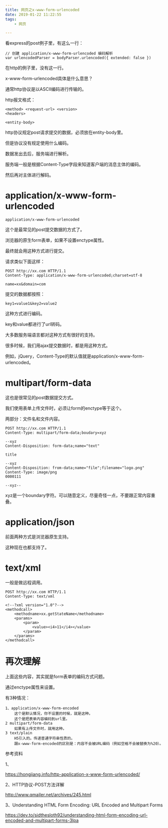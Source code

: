 ```yaml
---
title: 网页之x-www-form-urlencoded
date: 2019-01-22 11:22:55
tags:
	- 网页

---
```




看express的post例子里，有这么一行：

```
// 创建 application/x-www-form-urlencoded 编码解析
var urlencodedParser = bodyParser.urlencoded({ extended: false })
```

在http的例子里，没有这一行。

x-www-form-urlencoded具体是什么意思？

通常http协议是以ASCII编码进行传输的。

http报文格式：

```
<method> <request-url> <version>
<headers>

<entity-body>
```

http协议规定post请求提交的数据，必须放在entity-body里。

但是协议没有规定使用什么编码。

数据发出去后，服务端进行解析。

服务端一般是根据Content-Type字段来知道客户端的消息主体的编码。

然后再对主体进行解码。

# application/x-www-form-urlencoded

```
application/x-www-form-urlencoded
```

这个是最常见的post提交数据的方式了。

浏览器的原生form表单，如果不设置enctype属性。

最终就会用这种方式进行提交。

请求类似下面这样：

```
POST http://xx.com HTTP/1.1
Content-Type: application/x-www-form-urlencoded;charset=utf-8

name=xx&domain=com
```

提交的数据都按照：

```
key1=value1&key2=value2
```

这种方式进行编码。

key和value都进行了url转码。

大多数服务端语言都对这种方式有很好的支持。

很多时候，我们用ajax提交数据时，都是用这种方式。

例如，jQuery，Content-Type的默认值就是application/x-www-form-urlencoded。



# multipart/form-data

这也是很常见的post数据提交方式。

我们使用表单上传文件时，必须让form的enctype等于这个。

两部分：文件名和文件内容。

```
POST http://xx.com HTTP/1.1
Content-Type: multipart/form-data;boudary=xyz

--xyz
Content-Disposition: form-data;name="text"

title

--xyz
Content-Disposition: from-data;name="file";filename="logo.png"
Content-Type: image/png
0000111

--xyz--
```

xyz是一个boundary字符。可以随意定义，尽量奇怪一点，不要跟正常内容重叠。



# application/json

前面两种方式是浏览器原生支持。

这种现在也都支持了。

# text/xml

一般是做远程调用。

```
POST http://xx.com HTTP/1.1
Content-Type: text/xml

<!--?xml version="1.0"?-->
<methodcall>
	<methodname>xx.getStateName</methodname>
	<params>
		<param>
			<value><i4>11</i4></value>
		</param>
	</params>
</methodcall>
```



# 再次理解

上面这些内容，其实就是form表单的编码方式问题。

通过enctype属性来设置。

有3种情况：

```
1、application/x-www-form-encoded
	这个是默认情况，你不设置的时候，就是这种。
	这个是把表单内容编码到url里。
2 multipart/form-data
	如果有上传文件时，就用这种。
3 text/plain
	H5引入的。传递普通字符串性质的。
	跟x-www-form-encoded的区别是：内容不会被URL编码（例如空格不会被替换为%20）。
```



参考资料

1、

https://hongjiang.info/http-application-x-www-form-urlencoded/

2、HTTP协议-POST方法详解

http://www.qmailer.net/archives/245.html

3、Understanding HTML Form Encoding: URL Encoded and Multipart Forms

https://dev.to/sidthesloth92/understanding-html-form-encoding-url-encoded-and-multipart-forms-3lpa